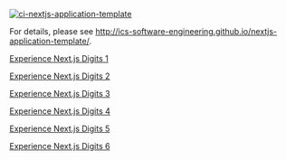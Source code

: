 [![ci-nextjs-application-template](https://github.com/ics-software-engineering/nextjs-application-template/actions/workflows/ci.yml/badge.svg)](https://github.com/ics-software-engineering/nextjs-application-template/actions/workflows/ci.yml)

For details, please see http://ics-software-engineering.github.io/nextjs-application-template/.

[Experience Next.js Digits 1](http://courses.ics.hawaii.edu/ics314s25/morea/nextjs-3/experience-nextjs-digits-1.html)

[Experience Next.js Digits 2](http://courses.ics.hawaii.edu/ics314s25/morea/nextjs-3/experience-nextjs-digits-2.html)

[Experience Next.js Digits 3](http://courses.ics.hawaii.edu/ics314s25/morea/nextjs-3/experience-nextjs-digits-3.html)

[Experience Next.js Digits 4](http://courses.ics.hawaii.edu/ics314s25/morea/nextjs-3/experience-nextjs-digits-4.html)

[Experience Next.js Digits 5](http://courses.ics.hawaii.edu/ics314s25/morea/nextjs-3/experience-nextjs-digits-5.html)

[Experience Next.js Digits 6](http://courses.ics.hawaii.edu/ics314/ics314s25/morea/nextjs-3/experience-nextjs-digits-6.html)
